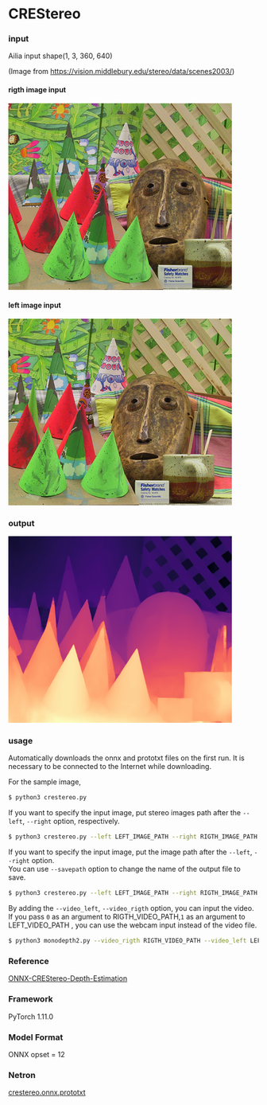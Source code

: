 # CREStereo

### input

Ailia input shape(1, 3, 360, 640)

(Image from https://vision.middlebury.edu/stereo/data/scenes2003/)

#### rigth image input

![input_image](im2.png)

#### left image input

![input_image](im6.png)

### output

![output_image](output.png)

### usage
Automatically downloads the onnx and prototxt files on the first run.
It is necessary to be connected to the Internet while downloading.

For the sample image,
``` bash
$ python3 crestereo.py
```

If you want to specify the input image, put stereo images path after the `--left`, `--right` option, respectively.

``` bash
$ python3 crestereo.py --left LEFT_IMAGE_PATH --right RIGTH_IMAGE_PATH
```

If you want to specify the input image, put the image path after the `--left`, `--right` option.  
You can use `--savepath` option to change the name of the output file to save.

```bash
$ python3 crestereo.py --left LEFT_IMAGE_PATH --right RIGTH_IMAGE_PATH --savepath SAVE_IMAGE_PATH
```

By adding the `--video_left`, `--video_rigth` option, you can input the video.
If you pass `0` as an argument to RIGTH_VIDEO_PATH,`1` as an argument to LEFT_VIDEO_PATH  , you can use the webcam input instead of the video file.
```bash
$ python3 monodepth2.py --video_rigth RIGTH_VIDEO_PATH --video_left LEFT_VIDEO_PATH
```

### Reference

[ONNX-CREStereo-Depth-Estimation](https://github.com/ibaiGorordo/ONNX-CREStereo-Depth-Estimation)

### Framework
PyTorch 1.11.0

### Model Format
ONNX opset = 12

### Netron

[crestereo.onnx.prototxt](https://netron.app/?url=https://storage.googleapis.com/ailia-models/crestereo/crestereo.onnx.prototxt)




